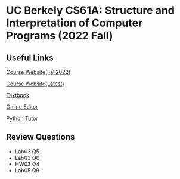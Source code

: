 # UC Berkely CS61A: Structure and Interpretation of Computer Programs (2022 Fall)

## Useful Links

[Course Website(Fall2022)](https://inst.eecs.berkeley.edu/~cs61a/fa22/)

[Course Website(Latest)](https://cs61a.org/)

[Textbook](http://composingprograms.com/)

[Online Editor](https://code.cs61a.org/)

[Python Tutor](https://pythontutor.com/cp/composingprograms.html#mode=edit)

## Review Questions

- Lab03 Q5
- Lab03 Q6
- HW03 Q4
- Lab05 Q9
